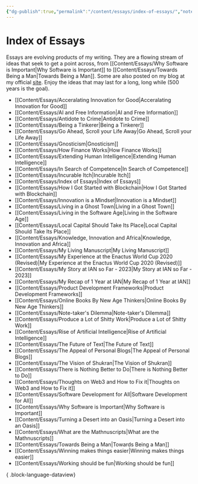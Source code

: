 ```yaml
---
{"dg-publish":true,"permalink":"/content/essays/index-of-essays/","noteIcon":"2"}
---
```


# Index of Essays

Essays are evolving products of my writing. They are a flowing stream of ideas that seek to get a point across, from [[Content/Essays/Why Software is Important\|Why Software is Important]] to [[Content/Essays/Towards Being a Man\|Towards Being a Man]]. Some are also posted on my blog at my official [site](https://mwaweru.com). Enjoy the ideas that may last for a long, long while (500 years is the goal).
- [[Content/Essays/Acceralating Innovation for Good\|Acceralating Innovation for Good]]
- [[Content/Essays/AI and Free Information\|AI and Free Information]]
- [[Content/Essays/Antidote to Crime\|Antidote to Crime]]
- [[Content/Essays/Being a Tinkerer\|Being a Tinkerer]]
- [[Content/Essays/Go Ahead, Scroll your Life Away\|Go Ahead, Scroll your Life Away]]
- [[Content/Essays/Gnosticism\|Gnosticism]]
- [[Content/Essays/How Finance Works\|How Finance Works]]
- [[Content/Essays/Extending Human Intelligence\|Extending Human Intelligence]]
- [[Content/Essays/In Search of Competence\|In Search of Competence]]
- [[Content/Essays/Incurable Itch\|Incurable Itch]]
- [[Content/Essays/Index of Essays\|Index of Essays]]
- [[Content/Essays/How I Got Started with Blockchain\|How I Got Started with Blockchain]]
- [[Content/Essays/Innovation is a Mindset\|Innovation is a Mindset]]
- [[Content/Essays/Living in a Ghost Town\|Living in a Ghost Town]]
- [[Content/Essays/Living in the Software Age\|Living in the Software Age]]
- [[Content/Essays/Local Capital Should Take Its Place\|Local Capital Should Take Its Place]]
- [[Content/Essays/Knowledge, Innovation and Africa\|Knowledge, Innovation and Africa]]
- [[Content/Essays/My Living Manuscript\|My Living Manuscript]]
- [[Content/Essays/My Experience at the Enactus World Cup 2020 (Revised)\|My Experience at the Enactus World Cup 2020 (Revised)]]
- [[Content/Essays/My Story at IAN so Far - 2023\|My Story at IAN so Far - 2023]]
- [[Content/Essays/My Recap of 1 Year at IAN\|My Recap of 1 Year at IAN]]
- [[Content/Essays/Product Development Frameworks\|Product Development Frameworks]]
- [[Content/Essays/Online Books By New Age Thinkers\|Online Books By New Age Thinkers]]
- [[Content/Essays/Note-taker's Dilemma\|Note-taker's Dilemma]]
- [[Content/Essays/Produce a Lot of Shitty Work\|Produce a Lot of Shitty Work]]
- [[Content/Essays/Rise of Artificial Intelligence\|Rise of Artificial Intelligence]]
- [[Content/Essays/The Future of Text\|The Future of Text]]
- [[Content/Essays/The Appeal of Personal Blogs\|The Appeal of Personal Blogs]]
- [[Content/Essays/The Vision of Shukran\|The Vision of Shukran]]
- [[Content/Essays/There is Nothing Better to Do\|There is Nothing Better to Do]]
- [[Content/Essays/Thoughts on Web3 and How to Fix it\|Thoughts on Web3 and How to Fix it]]
- [[Content/Essays/Software Development for All\|Software Development for All]]
- [[Content/Essays/Why Software is Important\|Why Software is Important]]
- [[Content/Essays/Turning a Desert into an Oasis\|Turning a Desert into an Oasis]]
- [[Content/Essays/What are the Mathnuscripts\|What are the Mathnuscripts]]
- [[Content/Essays/Towards Being a Man\|Towards Being a Man]]
- [[Content/Essays/Winning makes things easier\|Winning makes things easier]]
- [[Content/Essays/Working should be fun\|Working should be fun]]

{ .block-language-dataview}


